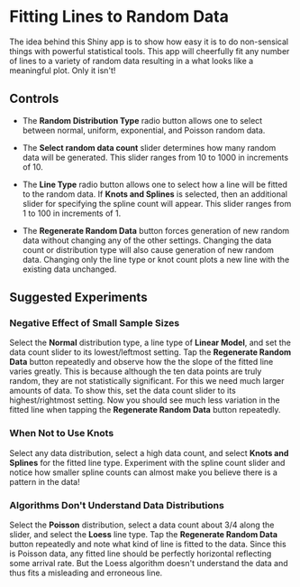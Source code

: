 # Fitting Lines to Random Data

The idea behind this Shiny app is to show how easy it is to do non-sensical things with powerful statistical tools.
This app will cheerfully fit any number of lines to a variety of random data resulting in a what looks like a
meaningful plot.  Only it isn't!

## Controls

* The **Random Distribution Type** radio button allows one to select between normal, uniform, exponential, 
and Poisson random data.

* The **Select random data count** slider determines how many random data will be generated.  This slider ranges from
10 to 1000 in increments of 10.

* The **Line Type** radio button allows one to select how a line will be fitted to the random data.  If **Knots and Splines** 
is selected, then an additional slider for specifying the spline count will appear.  This slider ranges from 1 to 100 in 
increments of 1.

* The **Regenerate Random Data** button forces generation of new random data without changing any of the other settings.
Changing the data count or distribution type will also cause generation of new random data.  Changing only the line type
or knot count plots a new line with the existing data unchanged.

## Suggested Experiments

### Negative Effect of Small Sample Sizes

Select the **Normal** distribution type, a line type of **Linear Model**, and set the data count slider to its
lowest/leftmost setting.
Tap the **Regenerate Random Data** button repeatedly and observe how the the slope of the 
fitted line varies greatly.  This is
because although the ten data points are truly random, they are not statistically significant.  For this we need much larger 
amounts of data.  To show this, set the data count slider to its highest/rightmost setting.  Now you should see much less
variation in the fitted line when tapping the **Regenerate Random Data** button repeatedly.

### When Not to Use Knots

Select any data distribution, select a high data count, and select **Knots and Splines** for the fitted line type.
Experiment with the spline count slider and notice how smaller spline counts can almost make you believe there is
a pattern in the data!

### Algorithms Don't Understand Data Distributions

Select the **Poisson** distribution, select a data count about 3/4 along the slider, and select the **Loess** line type.
Tap the **Regenerate Random Data** button repeatedly and note what kind of line is fitted to the data.  Since
this is Poisson data, any fitted line should be perfectly horizontal reflecting some arrival rate.  But the Loess
algorithm doesn't understand the data and thus fits a misleading and erroneous line.






